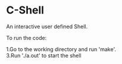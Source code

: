 # C-Shell
An interactive user defined Shell.


To run the code:

1.Go to the working directory and run 'make'.  
3.Run './a.out' to start the shell
